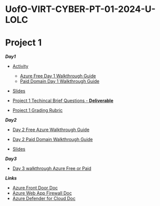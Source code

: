 # UofO-VIRT-CYBER-PT-01-2024-U-LOLC


# Project 1

**_Day1_**

- [Activity](https://git.bootcampcontent.com/University-of-Oregon/UofO-VIRT-CYBER-PT-01-2024-U-LOLC/-/tree/main/14-Project-1/1/Activities?ref_type=heads)
    - [Azure Free Day 1 Walkthrough Guide](https://docs.google.com/document/d/1LCmP_Aklpcr7ipUaqMzSN7iNCfx6J_1TWjXBM_umduE/edit)
    - [Paid Domain Day 1 Walkthrough Guide](https://docs.google.com/document/d/1pQEQgcv_7nyoOBGT7u6Ruhs_DOWlAzi8vLoh3Hdruks/edit)
- [Slides](https://docs.google.com/presentation/d/1ZKamLxz1u_p9T_L8yMi-g3hKtsRRHbkSFx8sGNgShZE/edit#slide=id.g4789b2c72f_0_6)

- [Project 1 Techincal Brief Questions - **Deliverable**](https://docs.google.com/document/d/1VoWNPNUvobnVj7F6oM2wnVO0vViaZlzgIUs43adVw1U/edit)

- [Project 1 Grading Rubric](https://docs.google.com/document/d/1MXZSyooeNEdYwBwYsbiLaOVxmc1x-LyY7M54BLGtkkY/edit)

**_Day2_**
- [ Day 2 Free Azure Walkthrough Guide](https://git.bootcampcontent.com/University-of-Oregon/UofO-VIRT-CYBER-PT-01-2024-U-LOLC/-/blob/main/14-Project-1/2/Activities/Day2_azure_free_domain.md?ref_type=heads)
- [Day 2 Paid Domain Walkthrough Guide](https://git.bootcampcontent.com/University-of-Oregon/UofO-VIRT-CYBER-PT-01-2024-U-LOLC/-/blob/main/14-Project-1/2/Activities/Day2_paid_domains.md?ref_type=heads)

- [Slides](https://docs.google.com/presentation/d/1oVZOpuc0D0s5LQwBW9fjpkReg_5cB3FGA-8h06b3Utc/edit#slide=id.g4789b2c72f_0_6)

**_Day3_**
- [Day 3 walkthrough Azure Free or Paid](https://docs.google.com/document/d/1E3_I1NNNKJSpraCgWJ7x84KLnU-QwrFIiuOmCLjPnZ0/edit?pli=1)

**_Links_**
- [Azure Front Door Doc](https://azure.microsoft.com/en-us/products/frontdoor/#overview)
- [Azure Web App Firewall Doc](https://learn.microsoft.com/en-us/azure/web-application-firewall/afds/afds-overview)
- [Azure Defender for Cloud Doc](https://learn.microsoft.com/en-us/azure/defender-for-cloud/)


